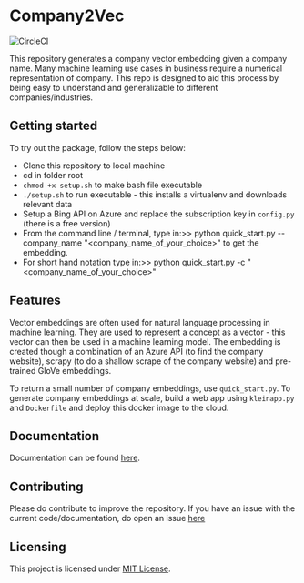 # Company2Vec

[![CircleCI](https://circleci.com/gh/eddiepease/company2vec.svg?style=shield)](https://circleci.com/gh/eddiepease/company2vec)

This repository generates a company vector embedding given a company name. Many machine 
learning use cases in business require a numerical representation of company. 
This repo is designed to aid this process by being easy to understand and generalizable to different companies/industries. 
 

## Getting started

To try out the package, follow the steps below:

* Clone this repository to local machine
* cd in folder root
* `chmod +x setup.sh` to make bash file executable
* `./setup.sh` to run executable - this installs a virtualenv and downloads relevant data
* Setup a Bing API on Azure and replace the subscription key in `config.py` (there is a free version)
* From the command line / terminal, type in:>> python quick_start.py --company_name "<company_name_of_your_choice>" to get the embedding. 
* For short hand notation type in:>> python quick_start.py -c "<company_name_of_your_choice>" 

## Features

Vector embeddings are often used for natural language processing in machine learning. They are used to represent a 
concept as a vector - this vector can then be used in a machine learning model. The embedding is created though a 
combination of an Azure API (to find the company website), scrapy (to do a shallow scrape of the company website) and
pre-trained GloVe embeddings.

To return a small number of company embeddings, use `quick_start.py`. To generate company embeddings at scale, build a
web app using `kleinapp.py` and `Dockerfile` and deploy this docker image to the cloud.


## Documentation

Documentation can be found [here](https://eddiepease.github.io/company2vec/).


## Contributing

Please do contribute to improve the repository. If you have an issue with the current code/documentation, do open an issue
[here](https://github.com/eddiepease/company2vec/issues)


## Licensing

This project is licensed under [MIT License](https://opensource.org/licenses/MIT).